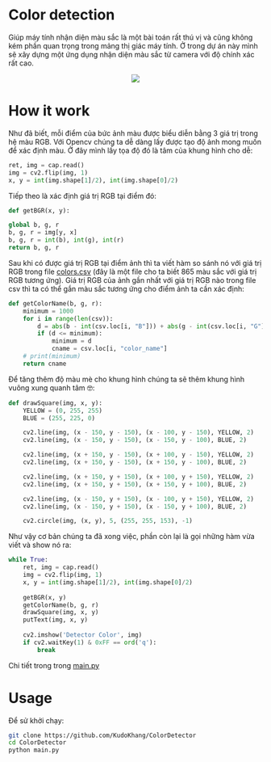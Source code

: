 # Color detection
Giúp máy tính nhận diện màu sắc là một bài toán rất thú vị và cũng không kém phần quan trọng trong mảng thị giác máy tính. Ở trong dự án này mình sẽ xây dựng một ứng dụng nhận diện màu sắc từ camera với độ chính xác rất cao.

<p align="center">
	<img src="https://github.com/KudoKhang/ColorDetector/blob/main/colordetection.gif?raw=true" />
</p>


# How it work
Như đã biết, mỗi điểm của bức ảnh màu được biểu diễn bằng 3 giá trị trong hệ màu RGB. Với Opencv chúng ta dễ dàng lấy được tạo độ ảnh mong muốn để xác định màu. Ở đây mình lấy tọa độ đó là tâm của khung hình cho dễ:

```python
ret, img = cap.read()
img = cv2.flip(img, 1)
x, y = int(img.shape[1]/2), int(img.shape[0]/2)
```

Tiếp theo là xác định giá trị RGB tại điểm đó:

```python
def getBGR(x, y):

global b, g, r
b, g, r = img[y, x]
b, g, r = int(b), int(g), int(r)
return b, g, r
```

Sau khi có được giá trị RGB tại điểm ảnh thì ta viết hàm so sánh nó với giá trị RGB trong file [colors.csv](https://github.com/KudoKhang/ColorDetector/blob/main/colors.csv) (đây là một file cho ta biết 865 màu sắc với giá trị RGB tương ứng). Giá trị RGB của ảnh gần nhất với giá trị RGB nào trong file csv thì ta có thể gắn màu sắc tương ứng cho điểm ảnh ta cần xác định:

```python
def getColorName(b, g, r):
	minimum = 1000
	for i in range(len(csv)):
		d = abs(b - int(csv.loc[i, "B"])) + abs(g - int(csv.loc[i, "G"])) + abs(r - int(csv.loc[i, "R"])) # maximum = 255 + 255 + 255 = 765 (d = ||b-B|| + ||g-G|| + ||r-R||)
		if (d <= minimum):
			minimum = d
			cname = csv.loc[i, "color_name"]
	# print(minimum)
	return cname
```

Để tăng thêm độ màu mè cho khung hình chúng ta sẽ thêm khung hình vuông xung quanh tâm 🤓:
```python
def drawSquare(img, x, y):
	YELLOW = (0, 255, 255)
	BLUE = (255, 225, 0)

	cv2.line(img, (x - 150, y - 150), (x - 100, y - 150), YELLOW, 2)
	cv2.line(img, (x - 150, y - 150), (x - 150, y - 100), BLUE, 2)

	cv2.line(img, (x + 150, y - 150), (x + 100, y - 150), YELLOW, 2)
	cv2.line(img, (x + 150, y - 150), (x + 150, y - 100), BLUE, 2)

	cv2.line(img, (x + 150, y + 150), (x + 100, y + 150), YELLOW, 2)
	cv2.line(img, (x + 150, y + 150), (x + 150, y + 100), BLUE, 2)

	cv2.line(img, (x - 150, y + 150), (x - 100, y + 150), YELLOW, 2)
	cv2.line(img, (x - 150, y + 150), (x - 150, y + 100), BLUE, 2)

	cv2.circle(img, (x, y), 5, (255, 255, 153), -1)
```

Như vậy cơ bản chúng ta đã xong việc, phần còn lại là gọi những hàm vừa viết và show nó ra:

```python
while True:
	ret, img = cap.read()
	img = cv2.flip(img, 1)
	x, y = int(img.shape[1]/2), int(img.shape[0]/2)
	
	getBGR(x, y)
	getColorName(b, g, r)
	drawSquare(img, x, y)
	putText(img, x, y)
	
	cv2.imshow('Detector Color', img)
	if cv2.waitKey(1) & 0xFF == ord('q'):
		break
```

Chi tiết trong trong [main.py](https://github.com/KudoKhang/ColorDetector/blob/main/main.py)
# Usage
Để sử khởi chạy:

```bash
git clone https://github.com/KudoKhang/ColorDetector
cd ColorDetector
python main.py
```
